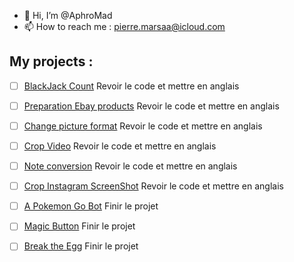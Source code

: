 - 👋 Hi, I’m @AphroMad
- 📫 How to reach me : pierre.marsaa@icloud.com


## My projects : 
- [ ] [BlackJack Count](https://github.com/AphroMad/Blackjack_count "BlackJack") Revoir le code et mettre en anglais 
- [ ] [Preparation Ebay products](https://github.com/AphroMad/Prepa_photo_produit "Preparation Ebay products") Revoir le code et mettre en anglais 
- [ ] [Change picture format](https://github.com/AphroMad/JPG-to-PNG "Format") Revoir le code et mettre en anglais 
- [ ] [Crop Video](https://github.com/AphroMad/Croping_video "CropVideo") Revoir le code et mettre en anglais 
- [ ] [Note conversion](https://github.com/AphroMad/Piano-Guitar-Ukulele-Conversion "Note conversion ") Revoir le code et mettre en anglais 
- [ ] [Crop Instagram ScreenShot](https://github.com/AphroMad/Crop-Instagram "Crop Instagram ScreenShot") Revoir le code et mettre en anglais 
- [ ] [A Pokemon Go Bot](https://github.com/AphroMad/PoGo-Adb "PoGo Bot") Finir le projet 
- [ ] [Magic Button](https://github.com/AphroMad/Magic-Button "Magic Button") Finir le projet 
- [ ] [Break the Egg](https://github.com/AphroMad/Break-the-Egg "Break the Egg") Finir le projet 


